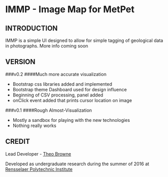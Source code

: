 IMMP - Image Map for MetPet
==============

INTRODUCTION
--------------
IMMP is a simple UI designed to allow for simple tagging of geological data in photographs. More info coming soon

VERSION
--------------

###v0.2
####Much more accurate visualization
- Bootstrap css libraries added and implemented
- Bootstrap theme Dashboard used for design influence
- Beginning of CSV processing, panel added
- onClick event added that prints cursor location on image

###v0.1
####Rough Almost-Visualization
- Mostly a sandbox for playing with the new technologies
- Nothing really works

CREDIT
--------------
Lead Developer - [Theo Browne](http://www.theo.li)

Developed as undergraduate research during the summer of 2016 at [Rensselaer Polytechnic Institute](http://www.rpi.edu)